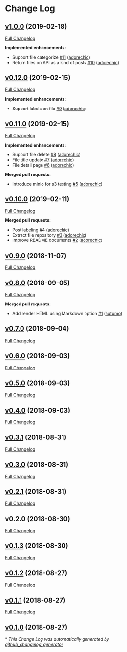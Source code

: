 # Change Log

## [v1.0.0](https://github.com/adorechic/carraway/tree/v1.0.0) (2019-02-18)
[Full Changelog](https://github.com/adorechic/carraway/compare/v0.12.0...v1.0.0)

**Implemented enhancements:**

- Support file categorize [\#11](https://github.com/adorechic/carraway/pull/11) ([adorechic](https://github.com/adorechic))
- Return files on API as a kind of posts [\#10](https://github.com/adorechic/carraway/pull/10) ([adorechic](https://github.com/adorechic))

## [v0.12.0](https://github.com/adorechic/carraway/tree/v0.12.0) (2019-02-15)
[Full Changelog](https://github.com/adorechic/carraway/compare/v0.11.0...v0.12.0)

**Implemented enhancements:**

- Support labels on file [\#9](https://github.com/adorechic/carraway/pull/9) ([adorechic](https://github.com/adorechic))

## [v0.11.0](https://github.com/adorechic/carraway/tree/v0.11.0) (2019-02-15)
[Full Changelog](https://github.com/adorechic/carraway/compare/v0.10.0...v0.11.0)

**Implemented enhancements:**

- Support file delete [\#8](https://github.com/adorechic/carraway/pull/8) ([adorechic](https://github.com/adorechic))
- File title update [\#7](https://github.com/adorechic/carraway/pull/7) ([adorechic](https://github.com/adorechic))
- File detail page [\#6](https://github.com/adorechic/carraway/pull/6) ([adorechic](https://github.com/adorechic))

**Merged pull requests:**

- Introduce minio for s3 testing [\#5](https://github.com/adorechic/carraway/pull/5) ([adorechic](https://github.com/adorechic))

## [v0.10.0](https://github.com/adorechic/carraway/tree/v0.10.0) (2019-02-11)
[Full Changelog](https://github.com/adorechic/carraway/compare/v0.9.0...v0.10.0)

**Merged pull requests:**

- Post labeling [\#4](https://github.com/adorechic/carraway/pull/4) ([adorechic](https://github.com/adorechic))
- Extract file repository [\#3](https://github.com/adorechic/carraway/pull/3) ([adorechic](https://github.com/adorechic))
- Improve README documents [\#2](https://github.com/adorechic/carraway/pull/2) ([adorechic](https://github.com/adorechic))

## [v0.9.0](https://github.com/adorechic/carraway/tree/v0.9.0) (2018-11-07)
[Full Changelog](https://github.com/adorechic/carraway/compare/v0.8.0...v0.9.0)

## [v0.8.0](https://github.com/adorechic/carraway/tree/v0.8.0) (2018-09-05)
[Full Changelog](https://github.com/adorechic/carraway/compare/v0.7.0...v0.8.0)

**Merged pull requests:**

- Add render HTML using Markdown option [\#1](https://github.com/adorechic/carraway/pull/1) ([autumo](https://github.com/autumo))

## [v0.7.0](https://github.com/adorechic/carraway/tree/v0.7.0) (2018-09-04)
[Full Changelog](https://github.com/adorechic/carraway/compare/v0.6.0...v0.7.0)

## [v0.6.0](https://github.com/adorechic/carraway/tree/v0.6.0) (2018-09-03)
[Full Changelog](https://github.com/adorechic/carraway/compare/v0.5.0...v0.6.0)

## [v0.5.0](https://github.com/adorechic/carraway/tree/v0.5.0) (2018-09-03)
[Full Changelog](https://github.com/adorechic/carraway/compare/v0.4.0...v0.5.0)

## [v0.4.0](https://github.com/adorechic/carraway/tree/v0.4.0) (2018-09-03)
[Full Changelog](https://github.com/adorechic/carraway/compare/v0.3.1...v0.4.0)

## [v0.3.1](https://github.com/adorechic/carraway/tree/v0.3.1) (2018-08-31)
[Full Changelog](https://github.com/adorechic/carraway/compare/v0.3.0...v0.3.1)

## [v0.3.0](https://github.com/adorechic/carraway/tree/v0.3.0) (2018-08-31)
[Full Changelog](https://github.com/adorechic/carraway/compare/v0.2.1...v0.3.0)

## [v0.2.1](https://github.com/adorechic/carraway/tree/v0.2.1) (2018-08-31)
[Full Changelog](https://github.com/adorechic/carraway/compare/v0.2.0...v0.2.1)

## [v0.2.0](https://github.com/adorechic/carraway/tree/v0.2.0) (2018-08-30)
[Full Changelog](https://github.com/adorechic/carraway/compare/v0.1.3...v0.2.0)

## [v0.1.3](https://github.com/adorechic/carraway/tree/v0.1.3) (2018-08-30)
[Full Changelog](https://github.com/adorechic/carraway/compare/v0.1.2...v0.1.3)

## [v0.1.2](https://github.com/adorechic/carraway/tree/v0.1.2) (2018-08-27)
[Full Changelog](https://github.com/adorechic/carraway/compare/v0.1.1...v0.1.2)

## [v0.1.1](https://github.com/adorechic/carraway/tree/v0.1.1) (2018-08-27)
[Full Changelog](https://github.com/adorechic/carraway/compare/v0.1.0...v0.1.1)

## [v0.1.0](https://github.com/adorechic/carraway/tree/v0.1.0) (2018-08-27)


\* *This Change Log was automatically generated by [github_changelog_generator](https://github.com/skywinder/Github-Changelog-Generator)*